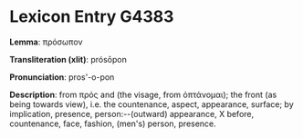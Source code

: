 # Lexicon Entry G4383

**Lemma**: πρόσωπον

**Transliteration (xlit)**: prósōpon

**Pronunciation**: pros'-o-pon

**Description**:
from πρός and  (the visage, from ὀπτάνομαι); the front (as being towards view), i.e. the countenance, aspect, appearance, surface; by implication, presence, person:--(outward) appearance, X before, countenance, face, fashion, (men's) person, presence.
